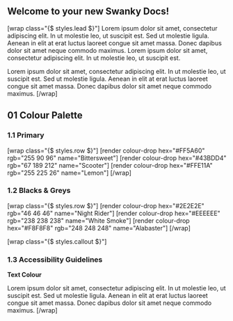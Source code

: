 ## Welcome to your new Swanky Docs!

[wrap class="{$ styles.lead $}"]
Lorem ipsum dolor sit amet, consectetur adipiscing elit. In ut molestie leo, ut suscipit est. Sed ut molestie ligula. Aenean in elit at erat luctus laoreet congue sit amet massa. Donec dapibus dolor sit amet neque commodo maximus. Lorem ipsum dolor sit amet, consectetur adipiscing elit. In ut molestie leo, ut suscipit est.

Lorem ipsum dolor sit amet, consectetur adipiscing elit. In ut molestie leo, ut suscipit est. Sed ut molestie ligula. Aenean in elit at erat luctus laoreet congue sit amet massa. Donec dapibus dolor sit amet neque commodo maximus.
[/wrap]


## __01__ Colour Palette

### __1.1__ Primary
[wrap class="{$ styles.row $}"]
  [render colour-drop hex="#FF5A60" rgb="255 90 96" name="Bittersweet"]
  [render colour-drop hex="#43BDD4" rgb="67 189 212" name="Scooter"]
  [render colour-drop hex="#FFE11A" rgb="255 225 26" name="Lemon"]
[/wrap]

### __1.2__ Blacks & Greys
[wrap class="{$ styles.row $}"]
  [render colour-drop hex="#2E2E2E" rgb="46 46 46" name="Night Rider"]
  [render colour-drop hex="#EEEEEE" rgb="238 238 238" name="White Smoke"]
  [render colour-drop hex="#F8F8F8" rgb="248 248 248" name="Alabaster"]
[/wrap]


[wrap class="{$ styles.callout $}"]
### __1.3__ Accessibility Guidelines

__Text Colour__

Lorem ipsum dolor sit amet, consectetur adipiscing elit. In ut molestie leo, ut suscipit est. Sed ut molestie ligula. Aenean in elit at erat luctus laoreet congue sit amet massa. Donec dapibus dolor sit amet neque commodo maximus.
[/wrap]

